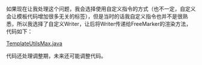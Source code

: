 如果现在让我处理这个问题，我会选择使用自定义指令的方式（也不一定，自定义会让模板代码增加很多无关的标签），但是当时的话我自定义指令也并不是很熟悉，所以我选择了自定义Writer，让后将Writer传递给FreeMarker的渲染方法，代码如下：

[TemplateUtilsMax.java](https://github.com/junjie2018/AutoTools/blob/feat/jj/flat_domein_info/src/main/java/fun/junjie/autotools/utils/TemplateUtilsMax.java)

代码还处理调整期，未来还可能调整代码。